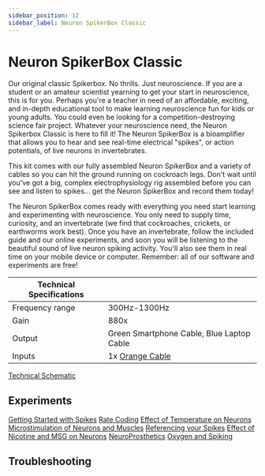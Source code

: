 ```yaml
---
sidebar_position: 12
sidebar_label: Neuron SpikerBox Classic
---
```


# Neuron SpikerBox Classic #

Our original classic Spikerbox. No thrills. Just neuroscience. If you are a student or an amateur scientist yearning to get your start in neuroscience, this is for you. Perhaps you're a teacher in need of an affordable, exciting, and in-depth educational tool to make learning neuroscience fun for kids or young adults. You could even be looking for a competition-destroying science fair project. Whatever your neuroscience need, the Neuron Spikerbox Classic is here to fill it! The Neuron SpikerBox is a bioamplifier that allows you to hear and see real-time electrical "spikes", or action potentials, of live neurons in invertebrates. 

This kit comes with our fully assembled Neuron SpikerBox and a variety of cables so you can hit the ground running on cockroach legs. Don't wait until you've got a big, complex electrophysiology rig assembled before you can see and listen to spikes... get the Neuron SpikerBox and record them today! 

The Neuron SpikerBox comes ready with everything you need start learning and experimenting with neuroscience. You only need to supply time, curiosity, and an invertebrate (we find that cockroaches, crickets, or earthworms work best). Once you have an invertebrate, follow the included guide and our online experiments, and soon you will be listening to the beautiful sound of live neuron spiking activity. You'll also see them in real time on your mobile device or computer. Remember: all of our software and experiments are free!

|Technical Specifications||
|---|---|
|Frequency range | 300Hz-1300Hz|
|Gain|880x|
|Output|Green Smartphone Cable, Blue Laptop Cable|
|Inputs|1x [Orange Cable](https://backyardbrains.com/products/muscleElectrodeCable)|

[Technical Schematic](https://backyardbrains.com/products/files/Neuron%20SpikerBox.v.1.42.pdf)


## Experiments ##

[Getting Started with Spikes](https://backyardbrains.com/experiments/spikerbox)
[Rate Coding](https://backyardbrains.com/experiments/ratecoding)
[Effect of Temperature on Neurons](https://backyardbrains.com/experiments/temperature)
[Microstimulation of Neurons and Muscles](https://backyardbrains.com/experiments/microstimulation)
[Referencing your Spikes](https://backyardbrains.com/experiments/referencing)
[Effect of Nicotine and MSG on Neurons](https://backyardbrains.com/experiments/neuropharmacology)
[NeuroProsthetics](https://backyardbrains.com/experiments/neuroProsthetics)
[Oxygen and Spiking](https://backyardbrains.com/experiments/oxygen)

## Troubleshooting ##


